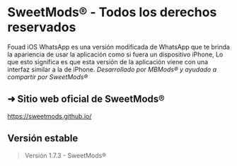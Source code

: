 # SweetMods® - Todos los derechos reservados
Fouad iOS WhatsApp es una versión modificada de WhatsApp que te brinda la apariencia de usar la aplicación como si fuera un dispositivo iPhone, Lo que esto significa es que esta versión de la aplicación viene con una interfaz similar a la de iPhone. *Desarrollado por MBMods® y ayudado a compartir por SweetMods®*

## ➜ Sitio web oficial de SweetMods®
https://sweetmods.github.io/

## Versión estable
> Versión 1.7.3 - SweetMods®
